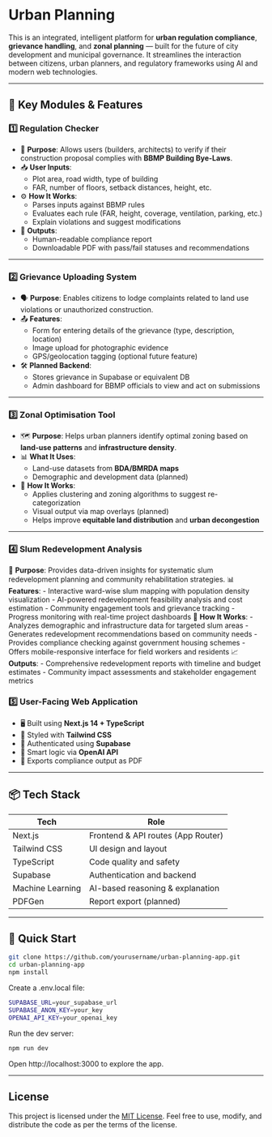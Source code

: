 # Urban Planning

This is an integrated, intelligent platform for **urban regulation compliance**, **grievance handling**, and **zonal planning** — built for the future of city development and municipal governance. It streamlines the interaction between citizens, urban planners, and regulatory frameworks using AI and modern web technologies.

---

## 🔧 Key Modules & Features

### 1️⃣ **Regulation Checker**
- 🧠 **Purpose**: Allows users (builders, architects) to verify if their construction proposal complies with **BBMP Building Bye-Laws**.
- 📥 **User Inputs**:
  - Plot area, road width, type of building
  - FAR, number of floors, setback distances, height, etc.
- ⚙️ **How It Works**:
  - Parses inputs against BBMP rules
  - Evaluates each rule (FAR, height, coverage, ventilation, parking, etc.)
  - Explain violations and suggest modifications
- 📄 **Outputs**:
  - Human-readable compliance report
  - Downloadable PDF with pass/fail statuses and recommendations

---

### 2️⃣ **Grievance Uploading System**
- 🗣️ **Purpose**: Enables citizens to lodge complaints related to land use violations or unauthorized construction.
- 📤 **Features**:
  - Form for entering details of the grievance (type, description, location)
  - Image upload for photographic evidence
  - GPS/geolocation tagging (optional future feature)
- 🛠️ **Planned Backend**:
  - Stores grievance in Supabase or equivalent DB
  - Admin dashboard for BBMP officials to view and act on submissions

---

### 3️⃣ **Zonal Optimisation Tool**
- 🗺️ **Purpose**: Helps urban planners identify optimal zoning based on **land-use patterns** and **infrastructure density**.
- 📊 **What It Uses**:
  - Land-use datasets from **BDA/BMRDA maps**
  - Demographic and development data (planned)
- 🧠 **How It Works**:
  - Applies clustering and zoning algorithms to suggest re-categorization
  - Visual output via map overlays (planned)
  - Helps improve **equitable land distribution** and **urban decongestion**

---

### 4️⃣ **Slum Redevelopment Analysis**
🎯 **Purpose**: Provides data-driven insights for systematic slum redevelopment planning and community rehabilitation strategies.
📊 **Features**:
    - Interactive ward-wise slum mapping with population density visualization
    - AI-powered redevelopment feasibility analysis and cost estimation
    - Community engagement tools and grievance tracking
    - Progress monitoring with real-time project dashboards
🔧 **How It Works**:
    - Analyzes demographic and infrastructure data for targeted slum areas
    - Generates redevelopment recommendations based on community needs
    - Provides compliance checking against government housing schemes
    - Offers mobile-responsive interface for field workers and residents
📈 **Outputs**:
    - Comprehensive redevelopment reports with timeline and budget estimates
    - Community impact assessments and stakeholder engagement metrics

### 5️⃣ **User-Facing Web Application**
- 🖥️ Built using **Next.js 14 + TypeScript**
- 🎨 Styled with **Tailwind CSS**
- 🔐 Authenticated using **Supabase**
- 🤖 Smart logic via **OpenAI API**
- 📄 Exports compliance output as PDF

---

## 📦 Tech Stack

|     Tech          |                Role                    |
|-------------------|----------------------------------------|
| Next.js           | Frontend & API routes (App Router)     |
| Tailwind CSS      | UI design and layout                   |
| TypeScript        | Code quality and safety                |
| Supabase          | Authentication and backend             |
| Machine Learning  | AI-based reasoning & explanation       |
| PDFGen            | Report export (planned)                |

---

## 🚀 Quick Start

```bash
git clone https://github.com/yourusername/urban-planning-app.git
cd urban-planning-app
npm install
```

Create a .env.local file:
```bash
SUPABASE_URL=your_supabase_url
SUPABASE_ANON_KEY=your_key
OPENAI_API_KEY=your_openai_key
```

Run the dev server:
```bash
npm run dev
```
Open http://localhost:3000 to explore the app.

---

## License

This project is licensed under the [MIT License](https://opensource.org/licenses/MIT). Feel free to use, modify, and distribute the code as per the terms of the license.
